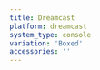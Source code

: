 ```yaml
---
title: Dreamcast
platform: dreamcast
system_type: console
variation: 'Boxed'
accessories: ''
---
```

